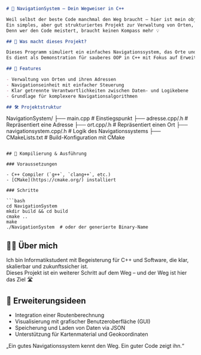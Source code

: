 ```markdown
# 🧭 NavigationSystem – Dein Wegweiser in C++

Weil selbst der beste Code manchmal den Weg braucht – hier ist mein objektorientiertes Navigationssystem in C++.  
Ein simples, aber gut strukturiertes Projekt zur Verwaltung von Orten, Adressen und Navigationslogik.  
Denn wer den Code meistert, braucht keinen Kompass mehr 💡

## 🚀 Was macht dieses Projekt?

Dieses Programm simuliert ein einfaches Navigationssystem, das Orte und Adressen verwaltet und den Weg zwischen ihnen plant.  
Es dient als Demonstration für sauberes OOP in C++ mit Fokus auf Erweiterbarkeit und modularem Design.

## 🧠 Features

- Verwaltung von Orten und ihren Adressen  
- Navigationseinheit mit einfacher Steuerung  
- Klar getrennte Verantwortlichkeiten zwischen Daten- und Logikebene  
- Grundlage für komplexere Navigationsalgorithmen

## 🛠️ Projektstruktur

```
NavigationSystem/
├── main.cpp                  # Einstiegspunkt
├── adresse.cpp/.h            # Repräsentiert eine Adresse
├── ort.cpp/.h                # Repräsentiert einen Ort
├── navigationsystem.cpp/.h  # Logik des Navigationssystems
├── CMakeLists.txt            # Build-Konfiguration mit CMake
```

## 🧪 Kompilierung & Ausführung

### Voraussetzungen

- C++ Compiler (`g++`, `clang++`, etc.)  
- [CMake](https://cmake.org/) installiert

### Schritte

```bash
cd NavigationSystem
mkdir build && cd build
cmake ..
make
./NavigationSystem  # oder der generierte Binary-Name
```

## 👨‍🎓 Über mich

Ich bin Informatikstudent mit Begeisterung für C++ und Software, die klar, skalierbar und zukunftssicher ist.  
Dieses Projekt ist ein weiterer Schritt auf dem Weg – und der Weg ist hier das Ziel 🛣️

## 🔮 Erweiterungsideen

- Integration einer Routenberechnung  
- Visualisierung mit grafischer Benutzeroberfläche (GUI)  
- Speicherung und Laden von Daten via JSON  
- Unterstützung für Kartenmaterial und Geokoordinaten

„Ein gutes Navigationssystem kennt den Weg. Ein guter Code zeigt ihn.“
